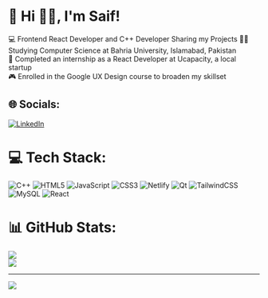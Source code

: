 # 💫 Hi 👋🏻, I'm Saif!

💻 Frontend React Developer and C++ Developer Sharing my Projects 
👨‍🎓 Studying Computer Science at Bahria University, Islamabad, Pakistan  
👾 Completed an internship as a React Developer at Ucapacity, a local startup  
🎮 Enrolled in the Google UX Design course to broaden my skillset  


## 🌐 Socials:
[![LinkedIn](https://img.shields.io/badge/LinkedIn-%230077B5.svg?logo=linkedin&logoColor=white)](https://linkedin.com/in/https://www.linkedin.com/in/saif-sultan-ba3171297?utm_source=share&utm_campaign=share_via&utm_content=profile&utm_medium=android_app) 

# 💻 Tech Stack:
![C++](https://img.shields.io/badge/c++-%2300599C.svg?style=for-the-badge&logo=c%2B%2B&logoColor=white) ![HTML5](https://img.shields.io/badge/html5-%23E34F26.svg?style=for-the-badge&logo=html5&logoColor=white) ![JavaScript](https://img.shields.io/badge/javascript-%23323330.svg?style=for-the-badge&logo=javascript&logoColor=%23F7DF1E) ![CSS3](https://img.shields.io/badge/css3-%231572B6.svg?style=for-the-badge&logo=css3&logoColor=white) ![Netlify](https://img.shields.io/badge/netlify-%23000000.svg?style=for-the-badge&logo=netlify&logoColor=#00C7B7) ![Qt](https://img.shields.io/badge/Qt-%23217346.svg?style=for-the-badge&logo=Qt&logoColor=white) ![TailwindCSS](https://img.shields.io/badge/tailwindcss-%2338B2AC.svg?style=for-the-badge&logo=tailwind-css&logoColor=white) ![MySQL](https://img.shields.io/badge/mysql-4479A1.svg?style=for-the-badge&logo=mysql&logoColor=white) ![React](https://img.shields.io/badge/react-%2320232a.svg?style=for-the-badge&logo=react&logoColor=%2361DAFB)
# 📊 GitHub Stats:
![](https://github-readme-stats.vercel.app/api?username=saifkilic&theme=blue_navy&hide_border=false&include_all_commits=true&count_private=true)<br/>
![](https://github-readme-streak-stats.herokuapp.com/?user=saifkilic&theme=blue_navy&hide_border=false)<br/>

---
[![](https://visitcount.itsvg.in/api?id=saifkilic&icon=8&color=1)](https://visitcount.itsvg.in)

<!-- Proudly created with GPRM ( https://gprm.itsvg.in ) -->
